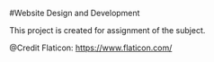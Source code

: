 #Website Design and Development

This project is created for assignment of the subject.

@Credit
Flaticon: https://www.flaticon.com/